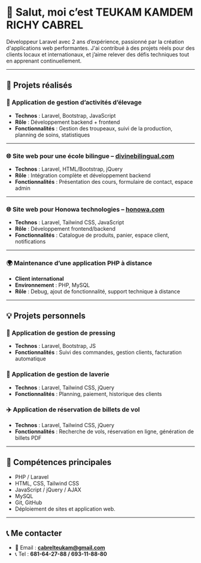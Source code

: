 # 👋 Salut, moi c’est TEUKAM KAMDEM RICHY CABREL

Développeur Laravel avec 2 ans d’expérience, passionné par la création d'applications web performantes. J'ai contribué à des projets réels pour des clients locaux et internationaux, 
et j’aime relever des défis techniques tout en apprenant continuellement.

---

## 🧩 Projets réalisés

### 🐄 Application de gestion d’activités d’élevage
- **Technos** : Laravel, Bootstrap, JavaScript
- **Rôle** : Développement backend + frontend
- **Fonctionnalités** : Gestion des troupeaux, suivi de la production, planning de soins, statistiques

---

### 🌐 Site web pour une école bilingue – [divinebilingual.com](https://divinebilingual.com/)
- **Technos** : Laravel, HTML/Bootstrap, jQuery
- **Rôle** : Intégration complète et développement backend
- **Fonctionnalités** : Présentation des cours, formulaire de contact, espace admin

---

### 🌐 Site web pour Honowa technologies – [honowa.com](https://honowa.com)
- **Technos** : Laravel, Tailwind CSS, JavaScript
- **Rôle** : Développement frontend/backend
- **Fonctionnalités** : Catalogue de produits, panier, espace client, notifications

---

### 🌍 Maintenance d’une application PHP à distance
- **Client international**
- **Environnement** : PHP, MySQL
- **Rôle** : Debug, ajout de fonctionnalité, support technique à distance

---

## 💡 Projets personnels

### 🧺 Application de gestion de pressing
- **Technos** : Laravel, Bootstrap, JS
- **Fonctionnalités** : Suivi des commandes, gestion clients, facturation automatique

### 🧼 Application de gestion de laverie
- **Technos** : Laravel, Tailwind CSS, jQuery
- **Fonctionnalités** : Planning, paiement, historique des clients

### ✈️ Application de réservation de billets de vol
- **Technos** : Laravel, Tailwind CSS, jQuery
- **Fonctionnalités** : Recherche de vols, réservation en ligne, génération de billets PDF

---

## 💼 Compétences principales

- PHP / Laravel
- HTML, CSS, Tailwind CSS
- JavaScript / jQuery / AJAX
- MySQL
- Git, GitHub
- Déploiement de sites et application web.

---

## 📞 Me contacter

- 📧 Email : **cabrelteukam@gmail.com**
- 📞 Tel : **681-64-27-88 / 693-11-88-80**

